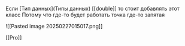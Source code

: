 Если [Тип данных](Типы данных) [[double]] то стоит добавлять этот класс
Потому что где-то будет работать точка где-то запятая

![[Pasted image 20250227015017.png]]

[[Pro]]